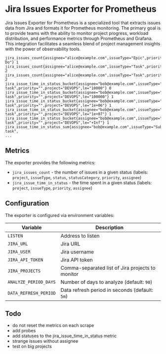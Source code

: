 # Jira Issues Exporter for Prometheus

Jira Issues Exporter for Prometheus is a specialized tool that extracts issues data from Jira and formats it for Prometheus monitoring. The primary goal is to provide teams with the ability to monitor project progress, workload distribution, and performance metrics through Prometheus and Grafana. This integration facilitates a seamless blend of project management insights with the power of observability tools.

```
jira_issues_count{assignee="alice@example.com",issueType="Epic",priority="",project="DEVOPS",status="TODO",statusCategory="To Do"} 1
jira_issues_count{assignee="alice@example.com",issueType="Task",priority="",project="DEVOPS",status="Aborted",statusCategory="Done"} 2
jira_issues_count{assignee="alice@example.com",issueType="Task",priority="",project="DEVOPS",status="Done",statusCategory="Done"} 2
jira_issue_time_in_status_bucket{assignee="bob@example.com",issueType="Sub-task",priority="",project="DEVOPS",le="10000"} 0
jira_issue_time_in_status_bucket{assignee="bob@example.com",issueType="Sub-task",priority="",project="DEVOPS",le="100000"} 1
jira_issue_time_in_status_bucket{assignee="bob@example.com",issueType="Sub-task",priority="",project="DEVOPS",le="1e+06"} 1
jira_issue_time_in_status_bucket{assignee="bob@example.com",issueType="Sub-task",priority="",project="DEVOPS",le="1e+07"} 1
jira_issue_time_in_status_bucket{assignee="bob@example.com",issueType="Sub-task",priority="",project="DEVOPS",le="+Inf"} 1
jira_issue_time_in_status_sum{assignee="bob@example.com",issueType="Sub-task",
...
```

## Metrics

The exporter provides the following metrics:
- `jira_issues_count` - the number of issues in a given status (labels: `project`, `issueType`, `status`, `statusCategory`, `priority`, `assignee`)
- `jira_issue_time_in_status` - the time spent in a given status (labels: `project`, `issueType`, `priority`, `assignee`)

## Configuration

The exporter is configured via environment variables:

| Variable              | Description                                      |
|-----------------------|--------------------------------------------------|
| `LISTEN`              | Address to listen                                |
| `JIRA_URL`            | Jira URL                                         |
| `JIRA_USER`           | Jira username                                    |
| `JIRA_API_TOKEN`      | Jira API token                                   |
| `JIRA_PROJECTS`       | Comma-separated list of Jira projects to monitor |
| `ANALYZE_PERIOD_DAYS` | Number of days to analyze (default: `90`)        |
| `DATA_REFRESH_PERIOD` | Data refresh period in seconds (default: `5m`)   |


## Todo

- do not reset the metrics on each scrape
- add probes
- add statuses to the jira_issue_time_in_status metric
- strange issues without assignee
- test on big projects
